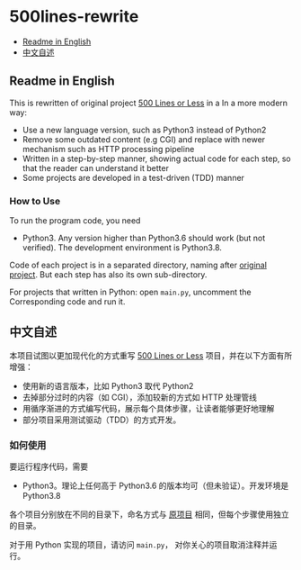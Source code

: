 # 500lines-rewrite

- <a href="#english-readme">Readme in English</a>
- <a href="#chinese-readme">中文自述</a>

<a name="english-readme"/>

## Readme in English

This is rewritten of original project [500 Lines or Less](https://github.com/aosabook/500lines) in a In a more modern way:

- Use a new language version, such as Python3 instead of Python2
- Remove some outdated content (e.g CGI) and replace with newer mechanism such as HTTP processing pipeline
- Written in a step-by-step manner, showing actual code for each step, so that the reader can understand it better
- Some projects are developed in a test-driven (TDD) manner
 
### How to Use

To run the program code, you need

- Python3. Any version higher than Python3.6 should work (but not verified). The development environment is Python3.8.

Code of each project is in a separated directory, naming after [original project](https://github.com/aosabook/500lines). But each step has also its own sub-directory.

For projects that written in Python: open `main.py`, uncomment the Corresponding code and run it.


<a name="chinese-readme"/>

## 中文自述

本项目试图以更加现代化的方式重写 [500 Lines or Less](https://github.com/aosabook/500lines) 项目，并在以下方面有所增强：

- 使用新的语言版本，比如 Python3 取代 Python2
- 去掉部分过时的内容（如 CGI），添加较新的方式如 HTTP 处理管线
- 用循序渐进的方式编写代码，展示每个具体步骤，让读者能够更好地理解
- 部分项目采用测试驱动（TDD）的方式开发。
 
### 如何使用

要运行程序代码，需要

- Python3。理论上任何高于 Python3.6 的版本均可（但未验证）。开发环境是 Python3.8

各个项目分别放在不同的目录下，命名方式与 [原项目](https://github.com/aosabook/500lines) 相同，但每个步骤使用独立的目录。

对于用 Python 实现的项目，请访问 `main.py`， 对你关心的项目取消注释并运行。

